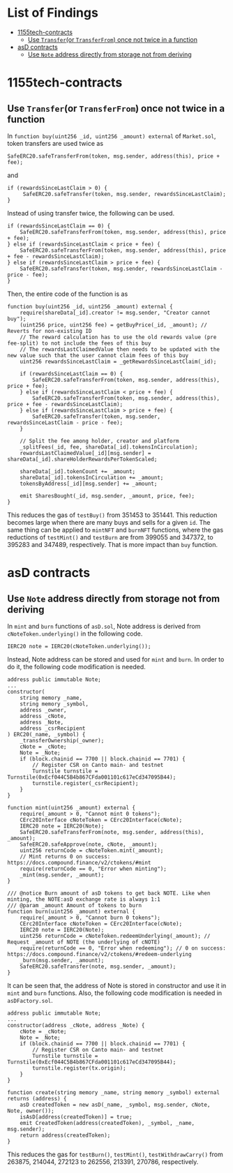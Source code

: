 # List of Findings

- [1155tech-contracts](#1155tech-contracts)
  * [Use `Transfer`(or `TransferFrom`) once not twice in a function](#use--transfer--or--transferfrom---once-not-twice-in-a-function)
- [asD contracts](#asd-contracts)
  * [Use `Note` address directly from storage not from deriving](#use--note--address-directly-from-storage-not-from-deriving)


# 1155tech-contracts

## Use `Transfer`(or `TransferFrom`) once not twice in a function

In `function buy(uint256 _id, uint256 _amount) external` of `Market.sol`, token transfers are used twice as 
```
SafeERC20.safeTransferFrom(token, msg.sender, address(this), price + fee);
```
and 
```
if (rewardsSinceLastClaim > 0) {
     SafeERC20.safeTransfer(token, msg.sender, rewardsSinceLastClaim);
}
```
Instead of using transfer twice, the following can be used.
```
if (rewardsSinceLastClaim == 0) {
    SafeERC20.safeTransferFrom(token, msg.sender, address(this), price + fee);
} else if (rewardsSinceLastClaim < price + fee) {
    SafeERC20.safeTransferFrom(token, msg.sender, address(this), price + fee - rewardsSinceLastClaim);
} else if (rewardsSinceLastClaim > price + fee) {
    SafeERC20.safeTransfer(token, msg.sender, rewardsSinceLastClaim - price - fee);
}
```
Then, the entire code of the function is as
```
function buy(uint256 _id, uint256 _amount) external {
    require(shareData[_id].creator != msg.sender, "Creator cannot buy");
    (uint256 price, uint256 fee) = getBuyPrice(_id, _amount); // Reverts for non-existing ID
    // The reward calculation has to use the old rewards value (pre fee-split) to not include the fees of this buy
    // The rewardsLastClaimedValue then needs to be updated with the new value such that the user cannot claim fees of this buy
    uint256 rewardsSinceLastClaim = _getRewardsSinceLastClaim(_id);

    if (rewardsSinceLastClaim == 0) {
        SafeERC20.safeTransferFrom(token, msg.sender, address(this), price + fee);
    } else if (rewardsSinceLastClaim < price + fee) {
        SafeERC20.safeTransferFrom(token, msg.sender, address(this), price + fee - rewardsSinceLastClaim);
    } else if (rewardsSinceLastClaim > price + fee) {
        SafeERC20.safeTransfer(token, msg.sender, rewardsSinceLastClaim - price - fee);
    }

    // Split the fee among holder, creator and platform
    _splitFees(_id, fee, shareData[_id].tokensInCirculation);
    rewardsLastClaimedValue[_id][msg.sender] = shareData[_id].shareHolderRewardsPerTokenScaled;

    shareData[_id].tokenCount += _amount;
    shareData[_id].tokensInCirculation += _amount;
    tokensByAddress[_id][msg.sender] += _amount;

    emit SharesBought(_id, msg.sender, _amount, price, fee);
}
```
This reduces the gas of `testBuy()` from 351453 to 351441. This reduction becomes large when there are many buys and sells for a given `id`. 
The same thing can be applied to `mintNFT` and `burnNFT` functions, where the gas reductions of `testMint()` and `testBurn` are from 399055 and 347372, to 395283 and 347489, respectively. That is more impact than `buy` function.


# asD contracts

## Use `Note` address directly from storage not from deriving

In `mint` and `burn` functions of `asD.sol`, Note address is derived from `cNoteToken.underlying()` in the following code.
```
IERC20 note = IERC20(cNoteToken.underlying());
```
Instead, Note address can be stored and used for `mint` and `burn`. In order to do it, the following code modification is needed.
```
address public immutable Note;
...
constructor(
    string memory _name,
    string memory _symbol,
    address _owner,
    address _cNote,
    address _Note,
    address _csrRecipient
) ERC20(_name, _symbol) {
    _transferOwnership(_owner);
    cNote = _cNote;
    Note = _Note;
    if (block.chainid == 7700 || block.chainid == 7701) {
        // Register CSR on Canto main- and testnet
        Turnstile turnstile = Turnstile(0xEcf044C5B4b867CFda001101c617eCd347095B44);
        turnstile.register(_csrRecipient);
    }
}

function mint(uint256 _amount) external {
    require(_amount > 0, "Cannot mint 0 tokens");
    CErc20Interface cNoteToken = CErc20Interface(cNote);
    IERC20 note = IERC20(Note);
    SafeERC20.safeTransferFrom(note, msg.sender, address(this), _amount);
    SafeERC20.safeApprove(note, cNote, _amount);
    uint256 returnCode = cNoteToken.mint(_amount);
    // Mint returns 0 on success: https://docs.compound.finance/v2/ctokens/#mint
    require(returnCode == 0, "Error when minting");
    _mint(msg.sender, _amount);
}

/// @notice Burn amount of asD tokens to get back NOTE. Like when minting, the NOTE:asD exchange rate is always 1:1
/// @param _amount Amount of tokens to burn
function burn(uint256 _amount) external {
    require(_amount > 0, "Cannot burn 0 tokens");
    CErc20Interface cNoteToken = CErc20Interface(cNote);
    IERC20 note = IERC20(Note);
    uint256 returnCode = cNoteToken.redeemUnderlying(_amount); // Request _amount of NOTE (the underlying of cNOTE)
    require(returnCode == 0, "Error when redeeming"); // 0 on success: https://docs.compound.finance/v2/ctokens/#redeem-underlying
    _burn(msg.sender, _amount);
    SafeERC20.safeTransfer(note, msg.sender, _amount);
}
```
It can be seen that, the address of Note is stored in constructor and use it in `mint` and `burn` functions.
Also, the following code modification is needed in `asDFactory.sol`.
```
address public immutable Note;
...
constructor(address _cNote, address _Note) {
    cNote = _cNote;
    Note = _Note;
    if (block.chainid == 7700 || block.chainid == 7701) {
        // Register CSR on Canto main- and testnet
        Turnstile turnstile = Turnstile(0xEcf044C5B4b867CFda001101c617eCd347095B44);
        turnstile.register(tx.origin);
    }
}

function create(string memory _name, string memory _symbol) external returns (address) {
    asD createdToken = new asD(_name, _symbol, msg.sender, cNote, Note, owner());
    isAsD[address(createdToken)] = true;
    emit CreatedToken(address(createdToken), _symbol, _name, msg.sender);
    return address(createdToken);
}
```

This reduces the gas for `testBurn()`, `testMint()`, `testWithdrawCarry()` from 263875, 214044, 272123 to 262556, 213391, 270786, respectively.